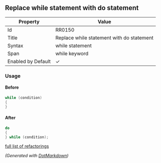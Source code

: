 ## Replace while statement with do statement

| Property           | Value                                     |
| ------------------ | ----------------------------------------- |
| Id                 | RR0150                                    |
| Title              | Replace while statement with do statement |
| Syntax             | while statement                           |
| Span               | while keyword                             |
| Enabled by Default | &#x2713;                                  |

### Usage

#### Before

```csharp
while (condition)
{
}
```

#### After

```csharp
do
{
} while (condition);
```

[full list of refactorings](Refactorings.md)

*\(Generated with [DotMarkdown](http://github.com/JosefPihrt/DotMarkdown)\)*
